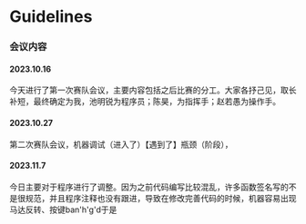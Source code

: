 # Guidelines
### 
### 会议内容
#### 2023.10.16

今天进行了第一次赛队会议，主要内容包括之后比赛的分工。大家各抒己见，取长补短，最终确定为我，池明锐为程序员；陈昊，为指挥手；赵若愚为操作手。

#### 2023.10.27
第二次赛队会议，机器调试（进入了）【遇到了】瓶颈（阶段），

#### 2023.11.7
今日主要对于程序进行了调整。因为之前代码编写比较混乱，许多函数签名写的不是很规范，并且程序注释也没有跟进，导致在修改完善代码的时候，机器容易出现马达反转、按键ban'h'g'd于是